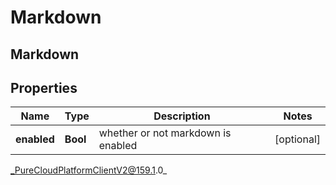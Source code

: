 # Markdown

## Markdown

## Properties

|Name | Type | Description | Notes|
|------------ | ------------- | ------------- | -------------|
| **enabled** | **Bool** | whether or not markdown is enabled | [optional] |



_PureCloudPlatformClientV2@159.1.0_
